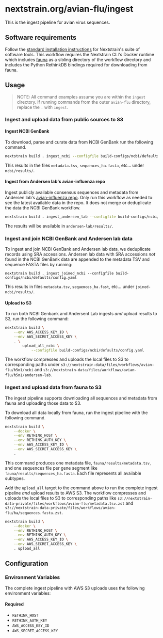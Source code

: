 # nextstrain.org/avian-flu/ingest

This is the ingest pipeline for avian virus sequences.

## Software requirements

Follow the [standard installation instructions](https://docs.nextstrain.org/en/latest/install.html) for Nextstrain's suite of software tools.
This workflow requires the Nextstrain CLI's Docker runtime which includes [fauna](https://github.com/nextstrain/fauna) as a sibling directory of the workflow directory and includes the Python RethinkDB bindings required for downloading from fauna.

## Usage

> NOTE: All command examples assume you are within the `ingest` directory.
> If running commands from the outer `avian-flu` directory, replace the `.` with `ingest`.

### Ingest and upload data from public sources to S3

#### Ingest NCBI GenBank

To download, parse and curate data from NCBI GenBank run the following command.
```sh
nextstrain build . ingest_ncbi --configfile build-configs/ncbi/defaults/config.yaml
```

This results in the files `metadata.tsv`, `sequences_ha.fasta`, etc... under `ncbi/results/`.

#### Ingest from Andersen lab's avian-influenza repo

Ingest publicly available consensus sequences and metadata from Andersen lab's [avian-influenza repo](https://github.com/andersen-lab/avian-influenza).
Only run this workflow as needed to see the latest available data in the repo.
It does not merge or deduplicate the data the NCBI GenBank workflow.

```sh
nextstrain build . ingest_andersen_lab --configfile build-configs/ncbi/defaults/config.yaml
```

The results will be available in `andersen-lab/results/`.

### Ingest and join NCBI GenBank and Andersen lab data

To ingest and join NCBI GenBank and Andersen lab data, we deduplicate records using SRA accessions.
Andersen lab data with SRA accessions _not_ found in the NCBI GenBank data are appended
to the metadata TSV and sequence FASTA files by running:

```
nextstrain build . ingest_joined_ncbi --configfile build-configs/ncbi/defaults/config.yaml
```

This results in files `metadata.tsv`, `sequences_ha.fast`, etc... under `joined-ncbi/results/`.

#### Upload to S3

To run both NCBI Genbank and Andersent Lab ingests _and_ upload results to S3,
run the following command:

```sh
nextstrain build \
    --env AWS_ACCESS_KEY_ID \
    --env AWS_SECRET_ACCESS_KEY \
    . \
        upload_all_ncbi \
            --configfile build-configs/ncbi/defaults/config.yaml
```

The workflow compresses and uploads the local files to S3 to corresponding paths
under `s3://nextstrain-data/files/workflows/avian-flu/h5n1/ncbi` and
`s3://nextstrain-data/files/workflows/avian-flu/h5n1/andersen-lab`.

### Ingest and upload data from fauna to S3

The ingest pipeline supports downloading all sequences and metadata from fauna and uploading those data to S3.

To download all data locally from fauna, run the ingest pipeline with the following command.

```sh
nextstrain build \
    --docker \
    --env RETHINK_HOST \
    --env RETHINK_AUTH_KEY \
    --env AWS_ACCESS_KEY_ID \
    --env AWS_SECRET_ACCESS_KEY \
    .
```

This command produces one metadata file, `fauna/results/metadata.tsv`, and one sequences file per gene segment like `fauna/results/sequences_ha.fasta`.
Each file represents all available subtypes.

Add the `upload_all` target to the command above to run the complete ingest pipeline _and_ upload results to AWS S3.
The workflow compresses and uploads the local files to S3 to corresponding paths like `s3://nextstrain-data-private/files/workflows/avian-flu/metadata.tsv.zst` and `s3://nextstrain-data-private/files/workflows/avian-flu/ha/sequences.fasta.zst`.

```sh
nextstrain build \
    --docker \
    --env RETHINK_HOST \
    --env RETHINK_AUTH_KEY \
    --env AWS_ACCESS_KEY_ID \
    --env AWS_SECRET_ACCESS_KEY \
    . upload_all
```


## Configuration

### Environment Variables

The complete ingest pipeline with AWS S3 uploads uses the following environment variables:

#### Required

- `RETHINK_HOST`
- `RETHINK_AUTH_KEY`
- `AWS_ACCESS_KEY_ID`
- `AWS_SECRET_ACCESS_KEY`
